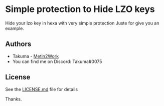 # Simple protection to Hide LZO keys
 Hide your lzo key in hexa with very simple protection
 Juste for give you an example.
## Authors

* Takuma - [Metin2Work](https://github.com/devTakuma)
* You can find me on Discord: Takuma#0075

## License

See the [LICENSE.md](LICENSE.md) file for details

Thanks.
